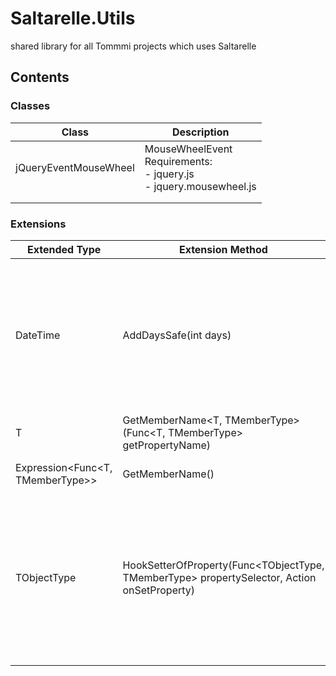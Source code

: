 # Saltarelle.Utils
shared library for all Tommmi projects which uses Saltarelle

## Contents

### Classes
| Class | Description   |
| ----- | ----------    |
| jQueryEventMouseWheel | MouseWheelEvent <br>Requirements:<br>- jquery.js<br>- jquery.mousewheel.js |
|  |  |
|  |  |



### Extensions
| Extended Type | Extension Method | Description   |
| ------------- | -------------    | ------------- |
| DateTime | AddDaysSafe(int days) | Adds passed numer of days. In case of daylight saving the resulting date time has the same time as before. |
| T | GetMemberName<T, TMemberType>(Func<T, TMemberType> getPropertyName) | gets name of selected property |
| Expression<Func<T, TMemberType>> | GetMemberName() | gets name of selected property | 
| TObjectType | HookSetterOfProperty(Func<TObjectType, TMemberType> propertySelector, Action<TMemberType> onSetProperty) | Hooks into the setter of a property. If the referenced member is a field, the method converts the field into property. |
|  |  |  |

